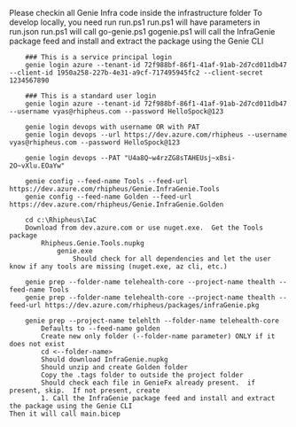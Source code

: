 Please checkin all Genie Infra code inside the infrastructure folder 
To develop locally, you need run run.ps1
    run.ps1 will have parameters in run.json
    run.ps1 will call go-genie.ps1
    gogenie.ps1 will call the InfraGenie package feed and install and extract the package using the Genie CLI

        ### This is a service principal login 
        genie login azure --tenant-id 72f988bf-86f1-41af-91ab-2d7cd011db47 --client-id 1950a258-227b-4e31-a9cf-717495945fc2 --client-secret 1234567890

        ### This is a standard user login 
        genie login azure --tenant-id 72f988bf-86f1-41af-91ab-2d7cd011db47 --username vyas@rhipheus.com --password HelloSpock@123

        genie login devops with username OR with PAT
        genie login devops --url https://dev.azure.com/rhipheus --username vyas@rhipheus.com --password HelloSpock@123

        genie login devops --PAT "U4a8Q~w4rzZG8sTAHEUsj~xBsi-2O~vXlu.EOaYw"

        genie config --feed-name Tools --feed-url https://dev.azure.com/rhipheus/Genie.InfraGenie.Tools
        genie config --feed-name Golden --feed-url https://dev.azure.com/rhipheus/Genie.InfraGenie.Golden

        cd c:\Rhipheus\IaC
        Download from dev.azure.com or use nuget.exe.  Get the Tools package
            Rhipheus.Genie.Tools.nupkg
                genie.exe
                    Should check for all dependencies and let the user know if any tools are missing (nuget.exe, az cli, etc.)
           
        genie prep --folder-name telehealth-core --project-name thealth --feed-name Tools
        genie prep --folder-name telehealth-core --project-name thealth --feed-url https://dev.azure.com/rhipheus/packages/infraGenie.pkg

        genie prep --project-name telehlth --folder-name telehealth-core
            Defaults to --feed-name golden 
            Create new only folder (--folder-name parameter) ONLY if it does not exist
            cd <--folder-name>
            Should download InfraGenie.nupkg
            Should unzip and create Golden folder
            Copy the .tags folder to outside the project folder
            Should check each file in GenieFx already present.  if present, skip.  If not present, create        
            1. Call the InfraGenie package feed and install and extract the package using the Genie CLI
    Then it will call main.bicep


